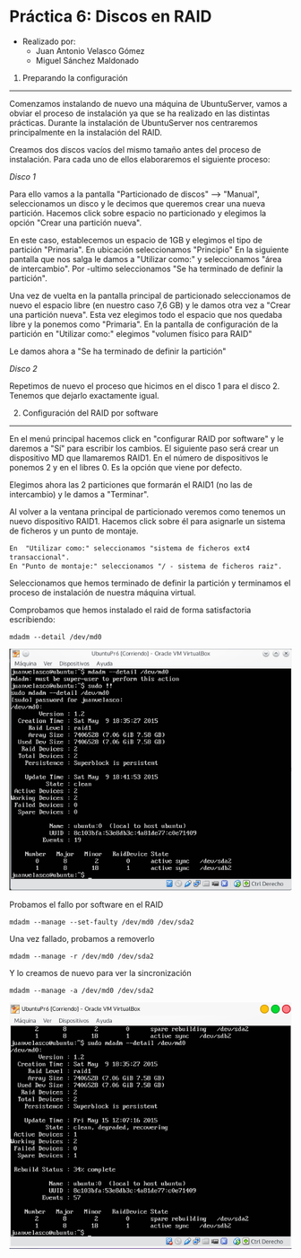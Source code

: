 **Práctica 6:** Discos en RAID
==================

- Realizado por:
	+ Juan Antonio Velasco Gómez
	+ Miguel Sánchez Maldonado

1. Preparando la configuración
------------------

Comenzamos instalando de nuevo una máquina de UbuntuServer, vamos a obviar el proceso de instalación ya que se ha realizado en las distintas prácticas. Durante la instalación de UbuntuServer nos centraremos principalmente en la instalación del RAID.

Creamos dos discos vacíos del mismo tamaño antes del proceso de instalación. Para cada uno de ellos elaboraremos el siguiente proceso:

*Disco 1*

Para ello vamos a la pantalla "Particionado de discos" --> "Manual", seleccionamos un disco y le decimos que queremos crear una nueva partición. Hacemos click sobre espacio no particionado y elegimos la opción "Crear una partición nueva".

En este caso, establecemos un espacio de 1GB  y elegimos el tipo de partición "Primaria". En ubicación seleccionamos "Principio" En la siguiente pantalla que nos salga le damos a "Utilizar como:" y seleccionamos "área de intercambio". Por -ultimo seleccionamos "Se ha terminado de definir la partición".

Una vez de vuelta en la pantalla principal de particionado seleccionamos de nuevo el espacio libre (en nuestro caso 7,6 GB) y le damos otra vez a "Crear una partición nueva". Esta vez elegimos todo el espacio que nos quedaba libre y la ponemos como "Primaria". En la pantalla de configuración de la partición en "Utilizar como:" elegimos "volumen físico para RAID"

Le damos ahora a "Se ha terminado de definir la partición"

*Disco 2*

Repetimos de nuevo el proceso que hicimos en el disco 1 para el disco 2. Tenemos que dejarlo exactamente igual.

2. Configuración del RAID por software 
------------------

En el menú principal hacemos click en "configurar RAID por software" y le daremos a "Sí" para escribir los cambios. El siguiente paso será crear un dispositivo MD que llamaremos RAID1. En el número de dispositivos le ponemos 2 y en el libres 0.  Es la opción que viene por defecto.

Elegimos ahora las 2 particiones que formarán el RAID1 (no las de intercambio) y le damos a "Terminar".

Al volver a la ventana principal de particionado veremos como tenemos un nuevo dispositivo RAID1. Hacemos click sobre él para asignarle un sistema de ficheros y un punto de montaje.

	En  "Utilizar como:" seleccionamos "sistema de ficheros ext4 transaccional".
	En "Punto de montaje:" seleccionamos "/ - sistema de ficheros raiz".

Seleccionamos que hemos terminado de definir la partición y terminamos el proceso de instalación de nuestra máquina virtual.

Comprobamos que hemos instalado el raid de forma satisfactoria escribiendo:

	mdadm --detail /dev/md0

![Captura 1](images/captura.png)

Probamos el fallo por software en el RAID

	mdadm --manage --set-faulty /dev/md0 /dev/sda2

Una vez fallado, probamos a removerlo

	mdadm --manage -r /dev/md0 /dev/sda2

Y lo creamos de nuevo para ver la sincronización

	mdadm --manage -a /dev/md0 /dev/sda2

![Captura 2](images/creadadenuevo2.png)

